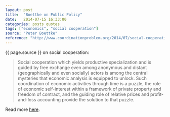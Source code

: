 ```yaml
---
layout: post
title:  "Boettke on Public Policy"
date:   2014-07-15 16:33:00
categories: posts quotes
tags: ["economics", "social cooperation"]
source: "Peter Boettke"
reference: "http://www.coordinationproblem.org/2014/07/social-cooperation-even-in-unfavorable-circumstances-what-does-it-teach-us.html"
---
```


{{ page.source }} on social cooperation:

> Social cooperation which yields productive specialization and is guided by free exchange even among anonymous and distant (geographically and even socially) actors is among the central mysteries that economic analysis is equipped to unlock.  Such coordination of economic activities through time is a puzzle, the role of economic self-interest within a framework of private property and freedom of contract, and the guiding role of relative prices and profit-and-loss accounting provide the solution to that puzzle.

Read more [here]({{page.reference}}).
